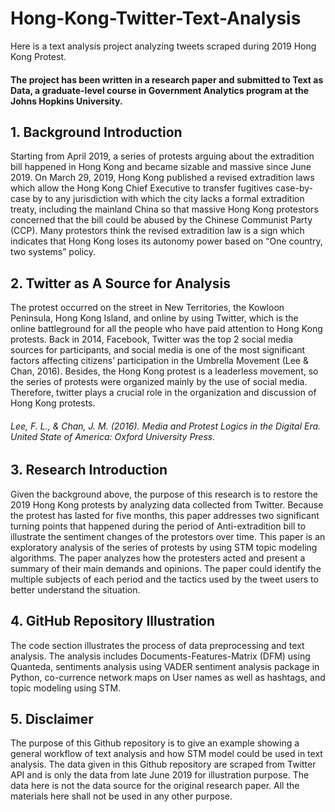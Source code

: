 # Hong-Kong-Twitter-Text-Analysis
Here is a text analysis project analyzing tweets scraped during 2019 Hong Kong Protest.
#### The project has been written in a research paper and submitted to Text as Data, a graduate-level course in Government Analytics program at the Johns Hopkins University.
## 1. Background Introduction
Starting from April 2019, a series of protests arguing about the extradition bill happened in Hong Kong and became sizable and massive since June 2019. On March 29, 2019, Hong Kong published a revised extradition laws which allow the Hong Kong Chief Executive to transfer fugitives case-by-case by to any jurisdiction with which the city lacks a formal extradition treaty, including the mainland China so that massive Hong Kong protestors concerned that the bill could be abused by the Chinese Communist Party (CCP). Many protestors think the revised extradition law is a sign which indicates that Hong Kong loses its autonomy power based on “One country, two systems” policy. 
## 2. Twitter as A Source for Analysis
The protest occurred on the street in New Territories, the Kowloon Peninsula, Hong Kong Island, and online by using Twitter, which is the online battleground for all the people who have paid attention to Hong Kong protests. Back in 2014, Facebook, Twitter was the top 2 social media sources for participants, and social media is one of the most significant factors affecting citizens’ participation in the Umbrella Movement (Lee & Chan, 2016). Besides, the Hong Kong protest is a leaderless movement, so the series of protests were organized mainly by the use of social media. Therefore, twitter plays a crucial role in the organization and discussion of Hong Kong protests.

###### Lee, F. L., & Chan, J. M. (2016). Media and Protest Logics in the Digital Era. United State of America: Oxford University Press.

## 3. Research Introduction 
Given the background above, the purpose of this research is to restore the 2019 Hong Kong protests by analyzing data collected from Twitter. Because the protest has lasted for five months, this paper addresses two significant turning points that happened during the period of Anti-extradition bill to illustrate the sentiment changes of the protestors over time. This paper is an exploratory analysis of the series of protests by using STM topic modeling algorithms. The paper analyzes how the protesters acted and present a summary of their main demands and opinions. The paper could identify the multiple subjects of each period and the tactics used by the tweet users to better understand the situation.

## 4. GitHub Repository Illustration 
The code section illustrates the process of data preprocessing and text analysis. The analysis includes Documents-Features-Matrix (DFM) using Quanteda, sentiments analysis using VADER sentiment analysis package in Python, co-currence network maps on User names as well as hashtags, and topic modeling using STM.

## 5. Disclaimer
The purpose of this Github repository is to give an example showing a general workflow of text analysis and how STM model could be used in text analysis. The data given in this Github repository are scraped from Twitter API and is only the data from late June 2019 for illustration purpose. The data here is not the data source for the original research paper. All the materials here shall not be used in any other purpose.

